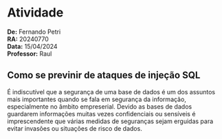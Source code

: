 # Atividade

**De:** Fernando Petri <br>
**RA:** 20240770 <br>
**Data:** 15/04/2024 <br>
**Professor:** Raul <br>

## Como se previnir de ataques de injeção SQL

É indiscutível que a segurança de uma base de dados é um dos assuntos mais importantes quando se fala em segurança da informação, especialmente no âmbito empreserial. Devido as bases de dados guardarem informações muitas vezes confidenciais ou sensíveis é imprescendente que várias medidas de seguranças sejam erguidas para evitar invasões ou situações de risco de dados.